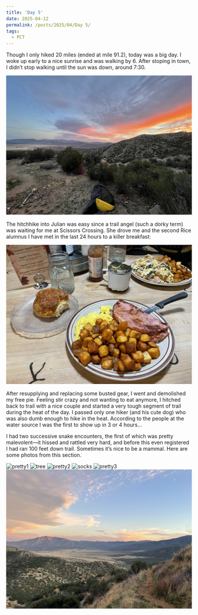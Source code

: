 ```yaml
---
title: 'Day 5'
date: 2025-04-12
permalink: /posts/2025/04/Day 5/
tags:
  - PCT
---
```


Though I only hiked 20 miles (ended at mile 91.2), today was a big day. I woke up early to a nice sunrise and was walking by 6. After stoping in town, I didn’t stop walking until the sun was down, around 7:30.

![sunrise](/images/IMG_4457.jpeg)

The hitchhike into Julian was easy since a trail angel (such a dorky term) was waiting for me at Scissors Crossing. She drove me and the second Rice alumnus I have met in the last 24 hours to a killer breakfast:

![breakfast](/images/IMG_4461.jpeg)

After resupplying and replacing some busted gear, I went and demolished my free pie. Feeling stir crazy and not wanting to eat anymore, I hitched back to trail with a nice couple and started a very tough segment of trail during the heat of the day. I passed only one hiker (and his cute dog) who was also dumb enough to hike in the heat. According to the people at the water source I was the first to show up in 3 or 4 hours… 

I had two successive snake encounters, the first of which was pretty malevolent—it hissed and rattled very hard, and before this even registered I had ran 100 feet down trail. Sometimes it’s nice to be a mammal. Here are some photos from this section.

![pretty1](/images/IMG_4466.jpeg)
![tree](/images/IMG_4471.jpeg)
![pretty2](/images/IMG_4468.jpeg)
![socks](/images/IMG_4470.jpeg)
![pretty3](/images/IMG_4469.jpeg)
![pretty4](/images/IMG_4473.jpeg)